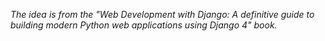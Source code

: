 <i align="left">The idea is from the "Web Development with Django: A definitive guide to building modern Python web applications using Django 4" book.</i>
